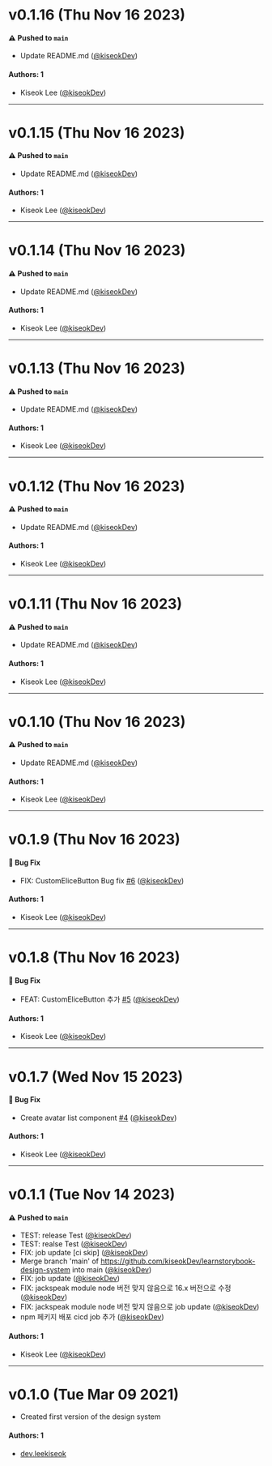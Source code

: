 # v0.1.16 (Thu Nov 16 2023)

#### ⚠️ Pushed to `main`

- Update README.md ([@kiseokDev](https://github.com/kiseokDev))

#### Authors: 1

- Kiseok Lee ([@kiseokDev](https://github.com/kiseokDev))

---

# v0.1.15 (Thu Nov 16 2023)

#### ⚠️ Pushed to `main`

- Update README.md ([@kiseokDev](https://github.com/kiseokDev))

#### Authors: 1

- Kiseok Lee ([@kiseokDev](https://github.com/kiseokDev))

---

# v0.1.14 (Thu Nov 16 2023)

#### ⚠️ Pushed to `main`

- Update README.md ([@kiseokDev](https://github.com/kiseokDev))

#### Authors: 1

- Kiseok Lee ([@kiseokDev](https://github.com/kiseokDev))

---

# v0.1.13 (Thu Nov 16 2023)

#### ⚠️ Pushed to `main`

- Update README.md ([@kiseokDev](https://github.com/kiseokDev))

#### Authors: 1

- Kiseok Lee ([@kiseokDev](https://github.com/kiseokDev))

---

# v0.1.12 (Thu Nov 16 2023)

#### ⚠️ Pushed to `main`

- Update README.md ([@kiseokDev](https://github.com/kiseokDev))

#### Authors: 1

- Kiseok Lee ([@kiseokDev](https://github.com/kiseokDev))

---

# v0.1.11 (Thu Nov 16 2023)

#### ⚠️ Pushed to `main`

- Update README.md ([@kiseokDev](https://github.com/kiseokDev))

#### Authors: 1

- Kiseok Lee ([@kiseokDev](https://github.com/kiseokDev))

---

# v0.1.10 (Thu Nov 16 2023)

#### ⚠️ Pushed to `main`

- Update README.md ([@kiseokDev](https://github.com/kiseokDev))

#### Authors: 1

- Kiseok Lee ([@kiseokDev](https://github.com/kiseokDev))

---

# v0.1.9 (Thu Nov 16 2023)

#### 🐛 Bug Fix

- FIX: CustomEliceButton Bug fix [#6](https://github.com/kiseokDev/learnstorybook-design-system/pull/6) ([@kiseokDev](https://github.com/kiseokDev))

#### Authors: 1

- Kiseok Lee ([@kiseokDev](https://github.com/kiseokDev))

---

# v0.1.8 (Thu Nov 16 2023)

#### 🐛 Bug Fix

- FEAT: CustomEliceButton 추가 [#5](https://github.com/kiseokDev/learnstorybook-design-system/pull/5) ([@kiseokDev](https://github.com/kiseokDev))

#### Authors: 1

- Kiseok Lee ([@kiseokDev](https://github.com/kiseokDev))

---

# v0.1.7 (Wed Nov 15 2023)

#### 🐛 Bug Fix

- Create avatar list component [#4](https://github.com/kiseokDev/learnstorybook-design-system/pull/4) ([@kiseokDev](https://github.com/kiseokDev))

#### Authors: 1

- Kiseok Lee ([@kiseokDev](https://github.com/kiseokDev))

---

# v0.1.1 (Tue Nov 14 2023)

#### ⚠️ Pushed to `main`

- TEST: release Test ([@kiseokDev](https://github.com/kiseokDev))
- TEST: realse Test ([@kiseokDev](https://github.com/kiseokDev))
- FIX: job update [ci skip] ([@kiseokDev](https://github.com/kiseokDev))
- Merge branch 'main' of https://github.com/kiseokDev/learnstorybook-design-system into main ([@kiseokDev](https://github.com/kiseokDev))
- FIX: job update ([@kiseokDev](https://github.com/kiseokDev))
- FIX: jackspeak module node 버전 맞지 않음으로 16.x 버전으로 수정 ([@kiseokDev](https://github.com/kiseokDev))
- FIX: jackspeak module node 버전 맞지 않음으로 job update ([@kiseokDev](https://github.com/kiseokDev))
- npm 페키지 배포 cicd job 추가 ([@kiseokDev](https://github.com/kiseokDev))

#### Authors: 1

- Kiseok Lee ([@kiseokDev](https://github.com/kiseokDev))

---

# v0.1.0 (Tue Mar 09 2021)

- Created first version of the design system

#### Authors: 1

- [dev.leekiseok](https://github.com/kiseokDev)
